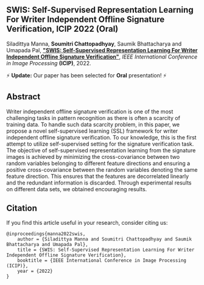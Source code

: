 ## SWIS: Self-Supervised Representation Learning For Writer Independent Offline Signature Verification, ICIP 2022 (Oral)

Siladittya Manna, **Soumitri Chattopadhyay**, Saumik Bhattacharya and Umapada Pal, [**"SWIS: Self-Supervised Representation Learning For Writer Independent Offline Signature Verification"**](https://arxiv.org/abs/2202.13078), _IEEE International Conference in Image Processing_ **(ICIP)**, 2022.

⚡ **Update:** Our paper has been selected for **Oral** presentation! ⚡

## Abstract
Writer independent offline signature verification is one of the most challenging tasks in pattern recognition as there is often a scarcity of training data. To handle such data scarcity problem, in this paper, we propose a novel self-supervised learning (SSL) framework for writer independent offline signature verification. To our knowledge, this is the first attempt to utilize self-supervised setting for the signature verification task. The objective of self-supervised representation learning from the signature images is achieved by minimizing the cross-covariance between two random variables belonging to different feature directions and ensuring a positive cross-covariance between the random variables denoting the same feature direction. This ensures that the features are decorrelated linearly and the redundant information is discarded. Through experimental results on different data sets, we obtained encouraging results.

## Citation
If you find this article useful in your research, consider citing us:
```
@inproceedings{manna2022swis,
    author = {Siladittya Manna and Soumitri Chattopadhyay and Saumik Bhattacharya and Umapada Pal},
    title = {SWIS: Self-Supervised Representation Learning For Writer Independent Offline Signature Verification},
    booktitle = {IEEE International Conference in Image Processing (ICIP)},
    year = {2022}
}
```
